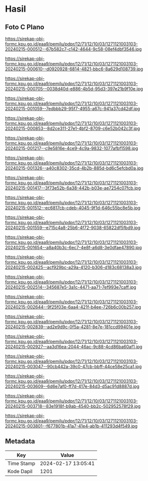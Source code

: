 # Hasil

## Foto C Plano

https://sirekap-obj-formc.kpu.go.id/eaa9/pemilu/pdpr/12/71/12/10/03/1271121003103-20240215-000512--67b582c7-c142-4644-9c58-08ef4dbf3546.jpg

https://sirekap-obj-formc.kpu.go.id/eaa9/pemilu/pdpr/12/71/12/10/03/1271121003103-20240215-000610--d0920928-6814-4821-bbc6-8a629d108739.jpg

https://sirekap-obj-formc.kpu.go.id/eaa9/pemilu/pdpr/12/71/12/10/03/1271121003103-20240215-000705--0038d40d-e886-4b5d-95d3-397e21b9f10e.jpg

https://sirekap-obj-formc.kpu.go.id/eaa9/pemilu/pdpr/12/71/12/10/03/1271121003103-20240215-001059--7edbbb29-95f7-4955-a67c-941a37cd42df.jpg

https://sirekap-obj-formc.kpu.go.id/eaa9/pemilu/pdpr/12/71/12/10/03/1271121003103-20240215-000853--8d2ce311-27e1-4bf2-8709-c6e52b042c3f.jpg

https://sirekap-obj-formc.kpu.go.id/eaa9/pemilu/pdpr/12/71/12/10/03/1271121003103-20240215-001217--c9e5816e-4ce9-4c9a-9832-1077afbf1598.jpg

https://sirekap-obj-formc.kpu.go.id/eaa9/pemilu/pdpr/12/71/12/10/03/1271121003103-20240215-001326--a40c8302-35cd-4b2b-885d-bd6c5efcbd0a.jpg

https://sirekap-obj-formc.kpu.go.id/eaa9/pemilu/pdpr/12/71/12/10/03/1271121003103-20240215-001417--3f73e52b-6a38-442b-b03e-ae7254c07fcb.jpg

https://sirekap-obj-formc.kpu.go.id/eaa9/pemilu/pdpr/12/71/12/10/03/1271121003103-20240215-001512--ec6817cb-cdeb-4045-9f1d-646c55bc8e5b.jpg

https://sirekap-obj-formc.kpu.go.id/eaa9/pemilu/pdpr/12/71/12/10/03/1271121003103-20240215-001559--e715c4a8-25b6-4f72-9038-65822df5fbd9.jpg

https://sirekap-obj-formc.kpu.go.id/eaa9/pemilu/pdpr/12/71/12/10/03/1271121003103-20240215-001654--a8a40b3c-6ec7-4e8f-a6d8-3e0dfae47890.jpg

https://sirekap-obj-formc.kpu.go.id/eaa9/pemilu/pdpr/12/71/12/10/03/1271121003103-20240215-002425--acf929bc-a29a-4120-b306-d183c68138a3.jpg

https://sirekap-obj-formc.kpu.go.id/eaa9/pemilu/pdpr/12/71/12/10/03/1271121003103-20240215-002514--345687e5-3a1c-4471-aa71-7ef993e7caff.jpg

https://sirekap-obj-formc.kpu.go.id/eaa9/pemilu/pdpr/12/71/12/10/03/1271121003103-20240215-002644--9f25f03e-6aa4-421f-b4ee-726b6c00b257.jpg

https://sirekap-obj-formc.kpu.go.id/eaa9/pemilu/pdpr/12/71/12/10/03/1271121003103-20240215-002839--ad2e9d9c-0f5a-4281-8e7e-181ccd99401e.jpg

https://sirekap-obj-formc.kpu.go.id/eaa9/pemilu/pdpr/12/71/12/10/03/1271121003103-20240215-002927--aa3d16ea-2044-46ac-9c88-4cd86ba60af1.jpg

https://sirekap-obj-formc.kpu.go.id/eaa9/pemilu/pdpr/12/71/12/10/03/1271121003103-20240215-003047--90cb442a-39c0-47cb-bbff-44ce58e25ca1.jpg

https://sirekap-obj-formc.kpu.go.id/eaa9/pemilu/pdpr/12/71/12/10/03/1271121003103-20240215-003609--6d6e7af0-ff7d-417e-84d3-d5ac91d8887d.jpg

https://sirekap-obj-formc.kpu.go.id/eaa9/pemilu/pdpr/12/71/12/10/03/1271121003103-20240215-003718--83e1918f-b9ab-4540-bb2c-502952578f29.jpg

https://sirekap-obj-formc.kpu.go.id/eaa9/pemilu/pdpr/12/71/12/10/03/1271121003103-20240215-003801--f677801b-41a7-41e4-ab1b-411293d4f549.jpg


## Metadata

| Key        | Value               |
| ---------- | ------------------- |
| Time Stamp | 2024-02-17 13:05:41 |
| Kode Dapil | 1201                |



